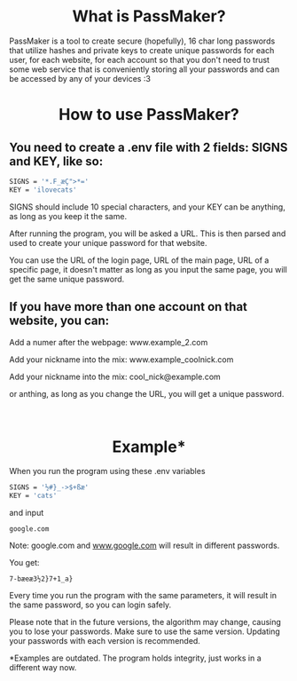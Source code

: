 <h1 align="center">
What is PassMaker?
</h1>

<p>
  PassMaker is a tool to create secure (hopefully), 16 char long passwords that utilize hashes and private keys to create unique passwords for each user, for each website, for each account so that you don't need to trust some web service that is conveniently storing all your passwords and can be accessed by any of your devices :3
</p>

<h1 align="center">
  How to use PassMaker?
</h1>

## You need to create a .env file with 2 fields: SIGNS and KEY, like so:


```bash
SIGNS = '*.F_æÇ">*='
KEY = 'ilovecats'
```
<p>
  SIGNS should include 10 special characters, and your KEY can be anything, as long as you keep it the same.
</p>
<p>
  After running the program, you will be asked a URL. This is then parsed and used to create your unique password for that website.
</p>
<p>
  You can use the URL of the login page, URL of the main page, URL of a specific page, it doesn't matter as long as you input the same page, you will get the same unique password.
</p>

## If you have more than one account on that website, you can:

<p>
  <p>Add a numer after the webpage: www.example_2.com</p>
  <p>Add your nickname into the mix: www.example_coolnick.com</p>
  <p>Add your nickname into the mix: cool_nick@example.com</p>
  <p>or anthing, as long as you change the URL, you will get a unique password.</p>
  <p> </p>
</p>

<h1 align="center">
  Example*
</h1>
When you run the program using these .env variables
<p>
</p>

```bash
SIGNS = '½#}_->$+ßæ'
KEY = 'cats'
```
and input 

```
google.com
```

Note: google.com and www.google.com will result in different passwords.

You get:
```
7-bæeæ3½2}7+1_a}
```
<p>Every time you run the program with the same parameters, it will result in the same password, so you can login safely.
</p>

<p>Please note that in the future versions, the algorithm may change, causing you to lose your passwords. Make sure to use the same version. Updating your passwords with each version is recommended.
</p>
<p>*Examples are outdated. The program holds integrity, just works in a different way now.
</p>
